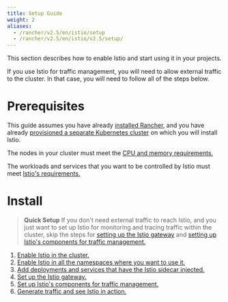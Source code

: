 ```yaml
---
title: Setup Guide
weight: 2
aliases:
  - /rancher/v2.5/en/istio/setup
  - /rancher/v2.5/en/istio/v2.5/setup/
---
```


This section describes how to enable Istio and start using it in your projects.

If you use Istio for traffic management, you will need to allow external traffic to the cluster. In that case, you will need to follow all of the steps below.

# Prerequisites

This guide assumes you have already [installed Rancher,]({{<baseurl>}}/rancher/v2.5/en/installation) and you have already [provisioned a separate Kubernetes cluster]({{<baseurl>}}/rancher/v2.5/en/cluster-provisioning) on which you will install Istio.

The nodes in your cluster must meet the [CPU and memory requirements.]({{<baseurl>}}/rancher/v2.5/en/istio/resources/)

The workloads and services that you want to be controlled by Istio must meet [Istio's requirements.](https://istio.io/docs/setup/additional-setup/requirements/)


# Install

> **Quick Setup** If you don't need external traffic to reach Istio, and you just want to set up Istio for monitoring and tracing traffic within the cluster, skip the steps for [setting up the Istio gateway]({{<baseurl>}}/rancher/v2.5/en/istio/setup/gateway) and [setting up Istio's components for traffic management.]({{<baseurl>}}/rancher/v2.5/en/istio/setup/set-up-traffic-management)

1. [Enable Istio in the cluster.]({{<baseurl>}}/rancher/v2.5/en/istio/setup/enable-istio-in-cluster)
1. [Enable Istio in all the namespaces where you want to use it.]({{<baseurl>}}/rancher/v2.5/en/istio/setup/enable-istio-in-namespace)
1. [Add deployments and services that have the Istio sidecar injected.]({{<baseurl>}}/rancher/v2.5/en/istio/setup/deploy-workloads)
1. [Set up the Istio gateway. ]({{<baseurl>}}/rancher/v2.5/en/istio/setup/gateway)
1. [Set up Istio's components for traffic management.]({{<baseurl>}}/rancher/v2.5/en/istio/setup/set-up-traffic-management)
1. [Generate traffic and see Istio in action.]({{<baseurl>}}/rancher/v2.5/en/istio/v2.5/setup/view-traffic/ )
